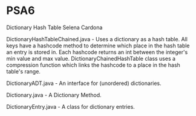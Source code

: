 # PSA6
Dictionary Hash Table
Selena Cardona

DictionaryHashTableChained.java - 
 Uses a dictionary as a hash table. All keys have a hashcode method to determine
 which place in the hash table an entry is stored in. Each hashcode returns an int
 between the integer's min value and max value. DictionaryChainedHashTable class 
 uses a compression function which links the hashcode to a place in the hash table's range.

DictionaryADT.java - 
An interface for (unordered) dictionaries.

Dictionary.java - 
A Dictionary Method.

DictionaryEntry.java -
A class for dictionary entries.

